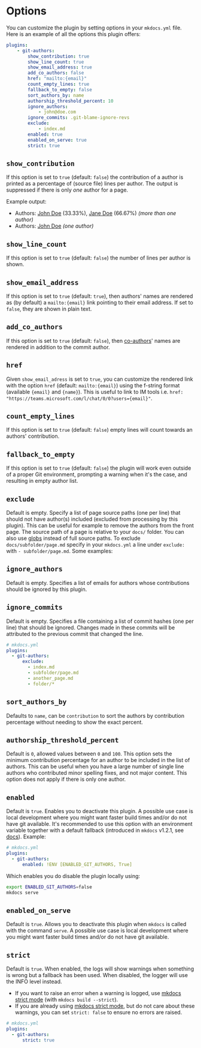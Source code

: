 # Options

You can customize the plugin by setting options in your `mkdocs.yml` file. Here is an example of all the options this plugin offers:

```yaml
plugins:
    - git-authors:
        show_contribution: true
        show_line_count: true
        show_email_address: true
        add_co_authors: false
        href: "mailto:{email}"
        count_empty_lines: true
        fallback_to_empty: false
        sort_authors_by: name
        authorship_threshold_percent: 10
        ignore_authors:
            - john@doe.com
        ignore_commits: .git-blame-ignore-revs
        exclude:
            - index.md
        enabled: true
        enabled_on_serve: true
        strict: true
```

## `show_contribution`

If this option is set to `true` (default: `false`) the contribution of a author is
printed as a percentage of (source file) lines per author. The output is
suppressed if there is only *one* author for a page.

Example output:

* Authors: [John Doe](#) (33.33%), [Jane Doe](#) (66.67%) *(more than one author)*
* Authors: [John Doe](#) *(one author)*

## `show_line_count`

If this option is set to `true` (default: `false`) the number of lines per author is shown.

## `show_email_address`

If this option is set to `true` (default: `true`), then authors' names
are rendered as (by default) a `mailto:{email}` link pointing to their email address. If
set to `false`, they are shown in plain text.

## `add_co_authors`

If this option is set to `true` (default: `false`), then 
[co-authors](https://docs.github.com/en/pull-requests/committing-changes-to-your-project/creating-and-editing-commits/creating-a-commit-with-multiple-authors)' names
are rendered in addition to the commit author.

## `href`

Given `show_email_adress` is set to `true`, you can customize the rendered link with the option `href`
(default: `mailto:{email}`) using the f-string format (available `{email}` and `{name}`).
This is useful to link to IM tools i.e. `href: "https://teams.microsoft.com/l/chat/0/0?users={email}"`.

## `count_empty_lines`

If this option is set to `true` (default: `false`) empty lines will count towards an authors' contribution.

## `fallback_to_empty`

If this option is set to `true` (default: `false`) the plugin will work even outside of a proper Git environment, prompting a warning when it's the case, and resulting in empty author list.

## `exclude`

Default is empty. Specify a list of page source paths (one per line) that should not have author(s) included (excluded from processing by this plugin). This can be useful for example to remove the authors from the front page. The source path of a page is relative to your `docs/` folder. You can also use [globs](https://docs.python.org/3/library/glob.html) instead of full source paths. To exclude `docs/subfolder/page.md` specify in your `mkdocs.yml` a line under `exclude:` with `- subfolder/page.md`. Some examples:

## `ignore_authors`

Default is empty. Specifies a list of emails for authors whose contributions should be ignored by this plugin.

## `ignore_commits`

Default is empty. Specifies a file containing a list of commit hashes (one per line) that should be ignored.  Changes made in these commits will be attributed to the previous commit that changed the line.

```yaml
# mkdocs.yml
plugins:
  - git-authors:
      exclude:
        - index.md
        - subfolder/page.md
        - another_page.md
        - folder/*
```

## `sort_authors_by`

Defaults to `name`, can be `contribution` to sort the authors by contribution percentage without needing to show the exact percent.

## `authorship_threshold_percent`

Default is `0`, allowed values between `0` and `100`. This option sets the minimum contribution percentage for an author to be included in the list of authors. This can be useful when you have a large number of single line authors who contributed minor spelling fixes, and not major content. This option does not apply if there is only one author.

## `enabled`

Default is `true`. Enables you to deactivate this plugin. A possible use case is local development where you might want faster build times and/or do not have git available. It's recommended to use this option with an environment variable together with a default fallback (introduced in `mkdocs` v1.2.1, see [docs](https://www.mkdocs.org/user-guide/configuration/#environment-variables)). Example:

```yaml
# mkdocs.yml
plugins:
  - git-authors:
      enabled: !ENV [ENABLED_GIT_AUTHORS, True]
```

Which enables you do disable the plugin locally using:

```bash
export ENABLED_GIT_AUTHORS=false
mkdocs serve
```

## `enabled_on_serve`

Default is `true`. Allows you to deactivate this plugin when `mkdocs` is called with the command `serve`. A possible use case is local development where you might want faster build times and/or do not have git available.

## `strict`

Default is `true`. When enabled, the logs will show warnings when something is wrong but a fallback has been used. When disabled, the logger will use the INFO level instead.

- If you want to raise an error when a warning is logged, use [mkdocs strict mode](https://www.mkdocs.org/user-guide/configuration/#strict) (with `mkdocs build --strict`).
- If you are already using [mkdocs strict mode](https://www.mkdocs.org/user-guide/configuration/#strict), but do not care about these warnings, you can set `strict: false` to ensure no errors are raised.

```yaml
# mkdocs.yml
plugins:
  - git-authors:
      strict: true
```
